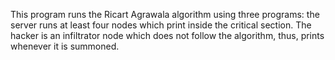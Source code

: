 This program runs the Ricart Agrawala algorithm using three programs: the server runs at least four nodes which print inside the critical section.
The hacker is an infiltrator node which does not follow the algorithm, thus, prints whenever it is summoned.
